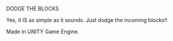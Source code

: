 DODGE THE BLOCKS

Yes, it IS as simple as it sounds.
Just dodge the incoming blocks!!

Made in UNITY Game Engine.
